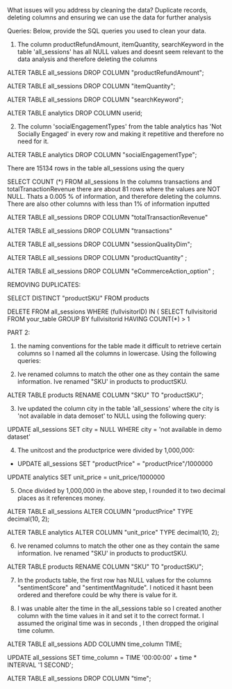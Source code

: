 What issues will you address by cleaning the data?
Duplicate records, deleting columns and ensuring we can use the data for further analysis 




Queries:
Below, provide the SQL queries you used to clean your data.


1.  The column productRefundAmount, itemQuantity, searchKeyword in the table 'all_sessions' has all NULL values and doesnt seem relevant to the data analysis and therefore deleting the columns


ALTER TABLE all_sessions 
DROP COLUMN "productRefundAmount";



ALTER TABLE all_sessions 
DROP COLUMN "itemQuantity";

ALTER TABLE all_sessions
DROP COLUMN "searchKeyword";


ALTER TABLE analytics
DROP COLUMN userid;

2. The column 'socialEngagementTypes' from the table analytics has 'Not Socially Engaged' in every row and making it repetitive and therefore no need for it. 


ALTER TABLE analytics
DROP COLUMN "socialEngagementType";

 

There are 15134 rows in the table all_sessions using the query 

SELECT COUNT (*) FROM all_sessions 
 In the columns transactions and  totalTranactionRevenue  there are about 81 rows where the values are NOT NULL. Thats a 0.005 % of information, and therefore deleting the columns. There are also other columns with less than 1% of information inputted 


ALTER TABLE all_sessions
DROP COLUMN "totalTransactionRevenue"


ALTER TABLE all_sessions
DROP COLUMN "transactions"



ALTER TABLE all_sessions
DROP COLUMN "sessionQualityDim";


ALTER TABLE all_sessions
DROP COLUMN "productQuantity" ;



ALTER TABLE all_sessions
DROP COLUMN "eCommerceAction_option" ;

REMOVING DUPLICATES:

SELECT DISTINCT "productSKU" FROM products



DELETE FROM all_sessions 
WHERE (fullvisitorID) IN (
    SELECT fullvisitorid
    FROM your_table
    GROUP BY fullvisitorid
    HAVING COUNT(*) > 1







PART 2: 

1. the naming conventions for the table made it difficult to retrieve certain columns so I named all the columns in lowercase. 
Using the following queries:  

2.  Ive renamed columns to match the other one as they contain the same information. Ive renamed "SKU' in products to productSKU.

ALTER TABLE products
RENAME COLUMN "SKU" TO "productSKU";


3. Ive updated the column city in the table 'all_sessions' where the city is 'not available in data demoset' to NULL using the following query:


UPDATE all_sessions 
SET city = NULL
WHERE city = 'not available in demo dataset'

4. The unitcost and the productprice were divided by 1,000,000: 

- UPDATE all_sessions
SET "productPrice" = "productPrice"/1000000


UPDATE analytics
SET unit_price = unit_price/1000000

5. Once divided by 1,000,000 in the above step, I rounded it to two decimal places as it references money. 

ALTER TABLE all_sessions 
ALTER COLUMN "productPrice" TYPE decimal(10, 2);

ALTER TABLE analytics
ALTER COLUMN "unit_price" TYPE decimal(10, 2);

6. Ive renamed columns to match the other one as they contain the same information. Ive renamed "SKU' in products to productSKU.

ALTER TABLE products
RENAME COLUMN "SKU" TO "productSKU";

7.  In the products table, the first row has NULL values for the columns "sentimentScore" and "sentimentMagnitude". I noticed it hasnt been ordered and therefore could be why there is value for it.

8. I was unable alter the time in the all_sessions table so I created another column with the time values in it and set it to the correct format. I assumed the original time was in seconds , I then dropped the original time column.   

ALTER TABLE all_sessions
ADD COLUMN time_column TIME;



UPDATE all_sessions
SET time_column  = TIME '00:00:00' + time * INTERVAL '1 SECOND';

ALTER TABLE all_sessions
DROP COLUMN "time";


